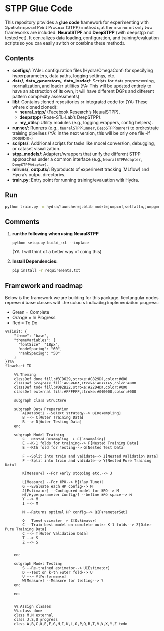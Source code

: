 # STPP Glue Code

This repository provides a **glue code** framework for experimenting with Spatiotemporal Point Process (STPP) methods, at the momemnt only two frameworks are included: **NeuralSTPP** and **DeepSTPP** (with deepstpp not tested yet). It centralizes data loading, configuration, and training/evaluation scripts so you can easily switch or combine these methods.

## Contents

- **configs/**: YAML configuration files (Hydra/OmegaConf) for specifying hyperparameters, data paths, logging settings, etc.
- **data/**, **data_generators/**, **data_loader/**: Scripts for data preprocessing, normalization, and loader utilities (YA: This will be updated entirely to have an abstraction of its own, it will have different DGPs and different pattern complexity assessments)
- **lib/**: Contains cloned repositories or integrated code for (YA: These where cloned cloned):
  - **neural_stpp/** (Facebook Research’s NeuralSTPP).
  - **deepstpp/** (Rose-STL-Lab’s DeepSTPP).
  - **my_utils/**: Utility modules (e.g., logging wrappers, config helpers).
- **runner/**: Runners (e.g., `NeuralSTPPRunner`, `DeepSTPPRunner`) to orchestrate training pipelines (YA: in the next version, this will be only one file -if possible-)
- **scripts/**: Additional scripts for tasks like model conversion, debugging, or dataset visualization.
- **stpp_models/**: Adapters/wrappers that unify the different STPP approaches under a common interface (e.g., `NeuralSTPPAdapter`, `DeepSTPPAdapter`).
- **mlruns/**, **outputs/**: Byproducts of experiment tracking (MLflow) and Hydra’s output directories.
- **train.py**: Entry point for running training/evaluation with Hydra.

## Run

```bash
python train.py -m hydra/launcher=joblib model=jumpcnf,selfattn,jumpgmm
```

## Comments

1. **run the following when using NeuralSTPP**

   ```
   python setup.py build_ext --inplace
   ```

   (YA: I will think of a better way of doing this)

2. **Install Dependencies:**

   ```bash
   pip install -r requirements.txt
   ```

## Framework and roadmap

Below is the framework we are building for this package.
Rectangular nodes represent base classes with the colours indicating implementation progress:

- Green = Complete
- Orange = In Progress
- Red = To Do

```mermaid
%%{init: {
    "theme": "base",
    "themeVariables": {
      "fontSize": "18px",
      "nodeSpacing": "60",
      "rankSpacing": "50"
    }
}}%%
flowchart TD

    %% Theming
    classDef done fill:#37D629,stroke:#C829D6,color:#000
    classDef progress fill:#F58E0A,stroke:#0A71F5,color:#000
    classDef todo fill:#DD2B22,stroke:#22D4DD,color:#000
    classDef external fill:#FFFFFF,stroke:#000000,color:#000

    subgraph Class Structure

    subgraph Data Preparation
        A[Dataset] --Select strategy--> B[Resampling]
        B --> C[Outer Training Data]
        B --> D[Outer Testing Data]
    end

    subgraph Model Training
        C --Nested Resampling--> E[Resampling]
        E --K-1 folds for training--> F[Nested Training Data]
        E --Kth fold for testing--> G[Nested Test Data]

        F --Split into train and validate--> I[Nested Validation Data]
        F --Split into train and validate--> Y[Nested Pure Training Data]

        K[Measure] --For early stopping etc.--> J

        L[Measure] --For HPO--> M[(Ray Tune)]
        G --Evaluate each HP config--> M
        J[Estimator] --Configured model for HPO--> M
        N[/Hyperparameter Config/] --Define HPO space--> M
        Y --> M
        I --> M

        M --Returns optimal HP config--> Q[ParameterSet]

        Q --Tuned esimator--> S[Estimator]
        C --Train best model on complete outer K-1 folds--> Z[Outer Pure Training Data]
        C --> T[Outer Validation Data]
        T --> S
        Z --> S


    end

    subgraph Model Testing
        S --Re-trained estimator--> U[Estimator]
        D --Test on k-th outer fold--> U
        U --> V[Performance]
        W[Measure] --Measure for testing--> V
    end

    end


    %% Assign classes
    %% class done
    class M,N external
    class J,S,U progress
    class A,B,C,D,E,F,G,H,I,K,L,O,P,Q,R,T,V,W,X,Y,Z todo
```
